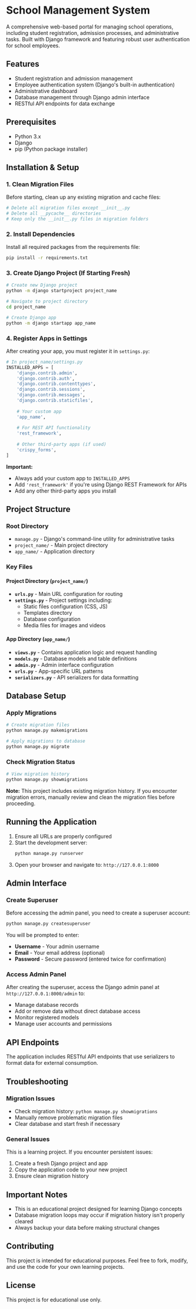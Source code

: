 # School Management System

A comprehensive web-based portal for managing school operations, including student registration, admission processes, and administrative tasks. Built with Django framework and featuring robust user authentication for school employees.

## Features

- Student registration and admission management
- Employee authentication system (Django's built-in authentication)
- Administrative dashboard
- Database management through Django admin interface
- RESTful API endpoints for data exchange

## Prerequisites

- Python 3.x
- Django
- pip (Python package installer)

## Installation & Setup

### 1. Clean Migration Files
Before starting, clean up any existing migration and cache files:
```bash
# Delete all migration files except __init__.py
# Delete all __pycache__ directories
# Keep only the __init__.py files in migration folders
```

### 2. Install Dependencies
Install all required packages from the requirements file:
```bash
pip install -r requirements.txt
```

### 3. Create Django Project (If Starting Fresh)
```bash
# Create new Django project
python -m django startproject project_name

# Navigate to project directory
cd project_name

# Create Django app
python -m django startapp app_name
```

### 4. Register Apps in Settings
After creating your app, you must register it in `settings.py`:

```python
# In project_name/settings.py
INSTALLED_APPS = [
    'django.contrib.admin',
    'django.contrib.auth',
    'django.contrib.contenttypes',
    'django.contrib.sessions',
    'django.contrib.messages',
    'django.contrib.staticfiles',
    
    # Your custom app
    'app_name',
    
    # For REST API functionality
    'rest_framework',
    
    # Other third-party apps (if used)
    'crispy_forms',
]
```

**Important:** 
- Always add your custom app to `INSTALLED_APPS`
- Add `'rest_framework'` if you're using Django REST Framework for APIs
- Add any other third-party apps you install

## Project Structure

### Root Directory
- `manage.py` - Django's command-line utility for administrative tasks
- `project_name/` - Main project directory
- `app_name/` - Application directory

### Key Files

#### Project Directory (`project_name/`)
- **`urls.py`** - Main URL configuration for routing
- **`settings.py`** - Project settings including:
  - Static files configuration (CSS, JS)
  - Templates directory
  - Database configuration
  - Media files for images and videos

#### App Directory (`app_name/`)
- **`views.py`** - Contains application logic and request handling
- **`models.py`** - Database models and table definitions
- **`admin.py`** - Admin interface configuration
- **`urls.py`** - App-specific URL patterns
- **`serializers.py`** - API serializers for data formatting

## Database Setup

### Apply Migrations
```bash
# Create migration files
python manage.py makemigrations

# Apply migrations to database
python manage.py migrate
```

### Check Migration Status
```bash
# View migration history
python manage.py showmigrations
```

**Note:** This project includes existing migration history. If you encounter migration errors, manually review and clean the migration files before proceeding.

## Running the Application

1. Ensure all URLs are properly configured
2. Start the development server:
   ```bash
   python manage.py runserver
   ```
3. Open your browser and navigate to: `http://127.0.0.1:8000`

## Admin Interface

### Create Superuser
Before accessing the admin panel, you need to create a superuser account:
```bash
python manage.py createsuperuser
```
You will be prompted to enter:
- **Username** - Your admin username
- **Email** - Your email address (optional)
- **Password** - Secure password (entered twice for confirmation)

### Access Admin Panel
After creating the superuser, access the Django admin panel at `http://127.0.0.1:8000/admin` to:
- Manage database records
- Add or remove data without direct database access
- Monitor registered models
- Manage user accounts and permissions

## API Endpoints

The application includes RESTful API endpoints that use serializers to format data for external consumption.

## Troubleshooting

### Migration Issues
- Check migration history: `python manage.py showmigrations`
- Manually remove problematic migration files
- Clear database and start fresh if necessary

### General Issues
This is a learning project. If you encounter persistent issues:
1. Create a fresh Django project and app
2. Copy the application code to your new project
3. Ensure clean migration history

## Important Notes

- This is an educational project designed for learning Django concepts
- Database migration loops may occur if migration history isn't properly cleared
- Always backup your data before making structural changes

## Contributing

This project is intended for educational purposes. Feel free to fork, modify, and use the code for your own learning projects.

## License

This project is for educational use only.
